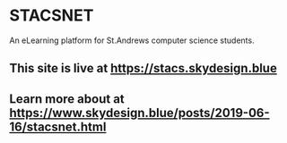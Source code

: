 # STACSNET

An eLearning platform for St.Andrews computer science students.

## This site is live at https://stacs.skydesign.blue

## Learn more about at https://www.skydesign.blue/posts/2019-06-16/stacsnet.html


